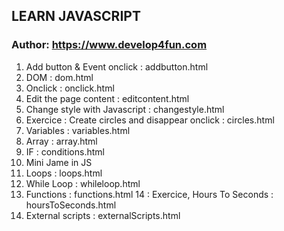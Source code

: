 ## LEARN JAVASCRIPT
### Author: https://www.develop4fun.com

1. Add button & Event onclick : addbutton.html
2. DOM : dom.html
3. Onclick : onclick.html
4. Edit the page content : editcontent.html
5. Change style with Javascript : changestyle.html
6. Exercice : Create circles and disappear onclick : circles.html 
7. Variables : variables.html
8. Array : array.html
9. IF : conditions.html
10. Mini Jame in JS
11. Loops : loops.html
12. While Loop : whileloop.html
13. Functions : functions.html
14 : Exercice, Hours To Seconds : hoursToSeconds.html
15. External scripts : externalScripts.html